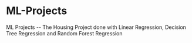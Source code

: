 # ML-Projects
ML Projects 
-- The Housing Project done with Linear Regression, Decision Tree Regression and Random Forest Regression
